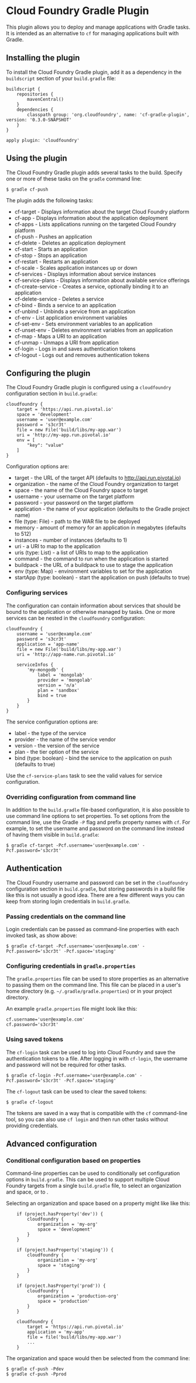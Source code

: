 Cloud Foundry Gradle Plugin
===========================

This plugin allows you to deploy and manage applications with Gradle tasks. It is intended as an alternative
to `cf` for managing applications built with Gradle.

## Installing the plugin

To install the Cloud Foundry Gradle plugin, add it as a dependency in the `buildscript` section of your `build.gradle` file:

~~~
buildscript {
    repositories {
        mavenCentral()
    }
    dependencies {
        classpath group: 'org.cloudfoundry', name: 'cf-gradle-plugin', version: '0.3.0-SNAPSHOT'
    }
}

apply plugin: 'cloudfoundry'

~~~

## Using the plugin

The Cloud Foundry Gradle plugin adds several tasks to the build. Specify one or more of these tasks on the `gradle` command line:

~~~
$ gradle cf-push
~~~

The plugin adds the following tasks:

* cf-target - Displays information about the target Cloud Foundry platform
* cf-app - Displays information about the application deployment
* cf-apps - Lists applications running on the targeted Cloud Foundry platform
* cf-push - Pushes an application
* cf-delete - Deletes an application deployment
* cf-start - Starts an application
* cf-stop - Stops an application
* cf-restart - Restarts an application
* cf-scale - Scales application instances up or down
* cf-services - Displays information about service instances
* cf-service-plans - Displays information about available service offerings
* cf-create-service - Creates a service, optionally binding it to an application
* cf-delete-service - Deletes a service
* cf-bind - Binds a service to an application
* cf-unbind - Unbinds a service from an application
* cf-env - List application environment variables
* cf-set-env - Sets environment variables to an application
* cf-unset-env - Deletes environment variables from an application
* cf-map - Maps a URI to an application
* cf-unmap - Unmaps a URI from application
* cf-login - Logs in and saves authentication tokens
* cf-logout - Logs out and removes authentication tokens

## Configuring the plugin

The Cloud Foundry Gradle plugin is configured using a `cloudfoundry` configuration section in `build.gradle`:

~~~
cloudfoundry {
    target = 'https://api.run.pivotal.io'
    space = 'development'
    username = 'user@example.com'
    password = 's3cr3t'
    file = new File('build/libs/my-app.war')
    uri = 'http://my-app.run.pivotal.io'
    env = [
        "key": "value"
    ]
}
~~~

Configuration options are:
* target - the URL of the target API (defaults to http://api.run.pivotal.io)
* organization - the name of the Cloud Foundry organization to target
* space - the name of the Cloud Foundry space to target
* username - your username on the target platform
* password - your password on the target platform
* application - the name of your application (defaults to the Gradle project name)
* file (type: File) - path to the WAR file to be deployed
* memory - amount of memory for an application in megabytes (defaults to 512)
* instances - number of instances (defaults to 1)
* uri - a URI to map to the application
* uris (type: List) - a list of URIs to map to the application
* command - the command to run when the application is started
* buildpack - the URL of a buildpack to use to stage the application
* env (type: Map) - environment variables to set for the application
* startApp (type: boolean) - start the application on push (defaults to true)

### Configuring services

The configuration can contain information about services that should be bound to the application or otherwise
managed by tasks. One or more services can be nested in the `cloudfoundry` configuration:

~~~
cloudfoundry {
    username = 'user@example.com'
    password = 's3cr3t'
    application = 'app-name'
    file = new File('build/libs/my-app.war')
    uri = 'http://app-name.run.pivotal.io'

    serviceInfos {
        'my-mongodb' {
            label = 'mongolab'
            provider = 'mongolab'
            version = 'n/a'
            plan = 'sandbox'
            bind = true
        }
    }
}
~~~

The service configuration options are:
* label - the type of the service
* provider - the name of the service vendor
* version - the version of the service
* plan - the tier option of the service
* bind (type: boolean) - bind the service to the application on push (defaults to true)

Use the `cf-service-plans` task to see the valid values for service configuration.

### Overriding configuration from command line

In addition to the `build.gradle` file-based configuration, it is also possible to use command line options to set
properties. To set options from the command line, use the Gradle `-P` flag and prefix property names with `cf`. For
example, to set the username and password on the command line instead of having them visible in `build.gradle`:

~~~
$ gradle cf-target -Pcf.username='user@example.com' -Pcf.password='s3cr3t'
~~~

## Authentication

The Cloud Foundry username and password can be set in the `cloudfoundry` configuration section in `build.gradle`, but
storing passwords in a build file like this is not usually a good idea. There are a few different ways you can keep
from storing login credentials in `build.gradle`.

### Passing credentials on the command line

Login credentials can be passed as command-line properties with each invoked task, as show above:

~~~
$ gradle cf-target -Pcf.username='user@example.com' -Pcf.password='s3cr3t' -Pcf.space='staging'
~~~

### Configuring credentials in `gradle.properties`

The `gradle.properties` file can be used to store properties as an alternative to passing them on the command line. This
file can be placed in a user's home directory (e.g. `~/.gradle/gradle.properties`) or in your project directory.

An example `gradle.properties` file might look like this:

~~~
cf.username='user@example.com'
cf.password='s3cr3t'
~~~

### Using saved tokens

The `cf-login` task can be used to log into Cloud Foundry and save the authentication tokens to a file. After logging in
with `cf-login`, the username and password will not be required for other tasks.

~~~
$ gradle cf-login -Pcf.username='user@example.com' -Pcf.password='s3cr3t' -Pcf.space='staging'
~~~

The `cf-logout` task can be used to clear the saved tokens:

~~~
$ gradle cf-logout
~~~

The tokens are saved in a way that is compatible with the `cf` command-line tool, so you can also use `cf login` and then
run other tasks without providing credentials.

## Advanced configuration

### Conditional configuration based on properties

Command-line properties can be used to conditionally set configuration options in `build.gradle`. This can be used to
support multiple Cloud Foundry targets from a single `build.gradle` file, to select an organization and space, or to .

Selecting an organization and space based on a property might like like this:

~~~
    if (project.hasProperty('dev')) {
        cloudfoundry {
            organization = 'my-org'
            space = 'development'
        }
    }

    if (project.hasProperty('staging')) {
        cloudfoundry {
            organization = 'my-org'
            space = 'staging'
        }
    }

    if (project.hasProperty('prod')) {
        cloudfoundry {
            organization = 'production-org'
            space = 'production'
        }
    }

    cloudfoundry {
        target = 'https://api.run.pivotal.io'
        application = 'my-app'
        file = file('build/libs/my-app.war')
        ...
    }
~~~

The organization and space would then be selected from the command line:

~~~
$ gradle cf-push -Pdev
$ gradle cf-push -Pprod
~~~